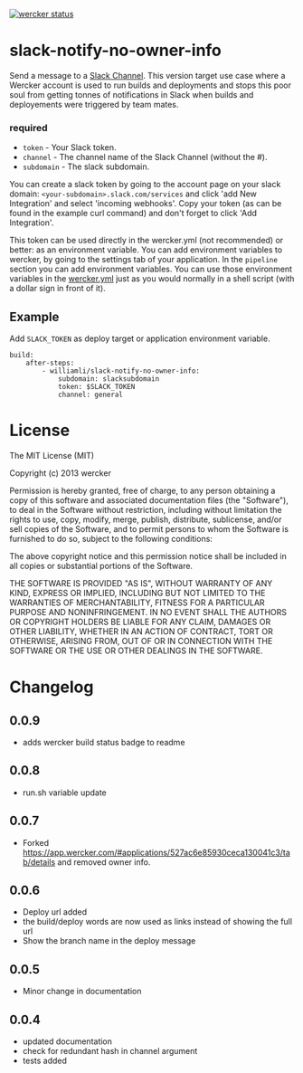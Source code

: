 [![wercker status](https://app.wercker.com/status/bafbaf8126f04b7fc4baf38736f3d897/m "wercker status")](https://app.wercker.com/project/bykey/bafbaf8126f04b7fc4baf38736f3d897)

# slack-notify-no-owner-info

Send a message to a [Slack Channel](https://slack.com/). This version target use case where a Wercker account is used to run builds and deployments and stops this poor soul from getting tonnes of notifications in Slack when builds and deployements were triggered by team mates.

### required

* `token` - Your Slack token.
* `channel` - The channel name of the Slack Channel (without the #).
* `subdomain` - The slack subdomain.

You can create a slack token by going to the account page on your slack domain:
`<your-subdomain>.slack.com/services` and click 'add New Integration' and select
'incoming webhooks'. Copy your token (as can be found in the example curl
command) and don't forget to click 'Add Integration'.

This token can be used directly in the wercker.yml (not
recommended) or better: as an environment variable. You can add environment
variables to wercker, by going to the settings tab of your application.
In the `pipeline` section you can add environment variables. You can use
those environment variables in the [wercker.yml](http://devcenter.wercker.com/articles/werckeryml/)
just as you would normally in a shell script (with a dollar sign in front of it).

Example
--------

Add `SLACK_TOKEN` as deploy target or application environment variable.


    build:
        after-steps:
            - williamli/slack-notify-no-owner-info:
                subdomain: slacksubdomain
                token: $SLACK_TOKEN
                channel: general

# License

The MIT License (MIT)

Copyright (c) 2013 wercker

Permission is hereby granted, free of charge, to any person obtaining a copy of
this software and associated documentation files (the "Software"), to deal in
the Software without restriction, including without limitation the rights to
use, copy, modify, merge, publish, distribute, sublicense, and/or sell copies of
the Software, and to permit persons to whom the Software is furnished to do so,
subject to the following conditions:

The above copyright notice and this permission notice shall be included in all
copies or substantial portions of the Software.

THE SOFTWARE IS PROVIDED "AS IS", WITHOUT WARRANTY OF ANY KIND, EXPRESS OR
IMPLIED, INCLUDING BUT NOT LIMITED TO THE WARRANTIES OF MERCHANTABILITY, FITNESS
FOR A PARTICULAR PURPOSE AND NONINFRINGEMENT. IN NO EVENT SHALL THE AUTHORS OR
COPYRIGHT HOLDERS BE LIABLE FOR ANY CLAIM, DAMAGES OR OTHER LIABILITY, WHETHER
IN AN ACTION OF CONTRACT, TORT OR OTHERWISE, ARISING FROM, OUT OF OR IN
CONNECTION WITH THE SOFTWARE OR THE USE OR OTHER DEALINGS IN THE SOFTWARE.

# Changelog

## 0.0.9
- adds wercker build status badge to readme

## 0.0.8
- run.sh variable update

## 0.0.7
- Forked https://app.wercker.com/#applications/527ac6e85930ceca130041c3/tab/details
and removed owner info.

## 0.0.6
- Deploy url added
- the build/deploy words are now used as links instead of showing the full
url
- Show the branch name in the deploy message

## 0.0.5
- Minor change in documentation

## 0.0.4
- updated documentation
- check for redundant hash in channel argument
- tests added
